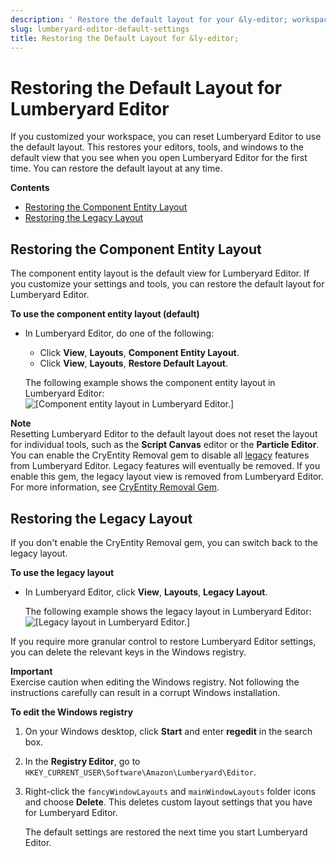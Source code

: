 ```yaml
---
description: ' Restore the default layout for your &ly-editor; workspace. '
slug: lumberyard-editor-default-settings
title: Restoring the Default Layout for &ly-editor;
---
```

# Restoring the Default Layout for Lumberyard Editor<a name="lumberyard-editor-default-settings"></a>

If you customized your workspace, you can reset Lumberyard Editor to use the default layout\. This restores your editors, tools, and windows to the default view that you see when you open Lumberyard Editor for the first time\. You can restore the default layout at any time\. 

**Contents**
+ [Restoring the Component Entity Layout](#lumberyard-editor-restore-default-layout)
+ [Restoring the Legacy Layout](#lumberyard-editor-restore-legacy-layout)

## Restoring the Component Entity Layout<a name="lumberyard-editor-restore-default-layout"></a>

The component entity layout is the default view for Lumberyard Editor\. If you customize your settings and tools, you can restore the default layout for Lumberyard Editor\.

**To use the component entity layout \(default\)**
+ In Lumberyard Editor, do one of the following:
  + Click **View**, **Layouts**, **Component Entity Layout**\.
  + Click **View**, **Layouts**, **Restore Default Layout**\.

  The following example shows the component entity layout in Lumberyard Editor:  
![\[Component entity layout in Lumberyard Editor.\]](/images/userguide/lumberyard-editor-component-entity-layout.png)

**Note**  
Resetting Lumberyard Editor to the default layout does not reset the layout for individual tools, such as the **Script Canvas** editor or the **Particle Editor**\.
You can enable the CryEntity Removal gem to disable all [legacy](https://docs.aws.amazon.com/lumberyard/latest/userguide/ly-glos-chap.html#legacy) features from Lumberyard Editor\. Legacy features will eventually be removed\. If you enable this gem, the legacy layout view is removed from Lumberyard Editor\. For more information, see [CryEntity Removal Gem](/docs/userguide/gems/cryentity-removal-gem.md)\.

## Restoring the Legacy Layout<a name="lumberyard-editor-restore-legacy-layout"></a>

If you don't enable the CryEntity Removal gem, you can switch back to the legacy layout\. 

**To use the legacy layout**
+ In Lumberyard Editor, click **View**, **Layouts**, **Legacy Layout**\.

  The following example shows the legacy layout in Lumberyard Editor:  
![\[Legacy layout in Lumberyard Editor.\]](/images/userguide/lumberyard-editor-legacy-layout.png)

If you require more granular control to restore Lumberyard Editor settings, you can delete the relevant keys in the Windows registry\.

**Important**  
Exercise caution when editing the Windows registry\. Not following the instructions carefully can result in a corrupt Windows installation\.

**To edit the Windows registry**

1. On your Windows desktop, click **Start** and enter **regedit** in the search box\.

1. In the **Registry Editor**, go to `HKEY_CURRENT_USER\Software\Amazon\Lumberyard\Editor`\.

1. Right\-click the `fancyWindowLayouts` and `mainWindowLayouts` folder icons and choose **Delete**\. This deletes custom layout settings that you have for Lumberyard Editor\.

   The default settings are restored the next time you start Lumberyard Editor\.